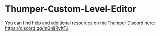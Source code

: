 # Thumper-Custom-Level-Editor

You can find help and additional resources on the Thumper Discord here:  
https://discord.gg/mGn8RvftTJ
